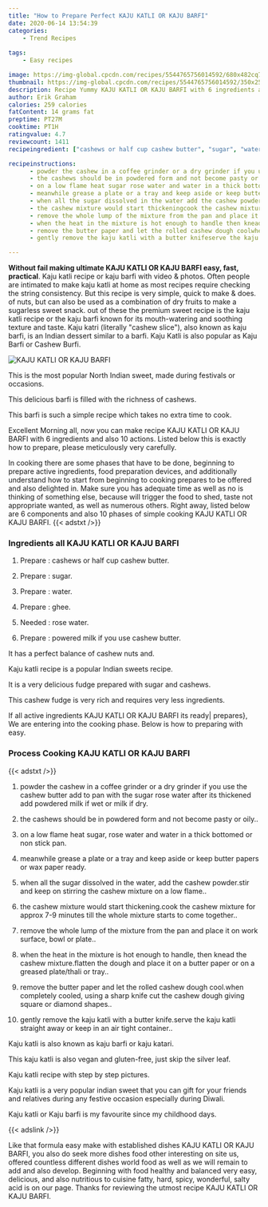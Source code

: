 ```yaml
---
title: "How to Prepare Perfect KAJU KATLI OR KAJU BARFI"
date: 2020-06-14 13:54:39
categories:
    - Trend Recipes
    
tags:
    - Easy recipes

image: https://img-global.cpcdn.com/recipes/5544765756014592/680x482cq70/kaju-katli-or-kaju-barfi-recipe-main-photo.jpg
thumbnail: https://img-global.cpcdn.com/recipes/5544765756014592/350x250cq70/kaju-katli-or-kaju-barfi-recipe-main-photo.jpg
description: Recipe Yummy KAJU KATLI OR KAJU BARFI with 6 ingredients and 10 stages of easy cooking.
author: Erik Graham
calories: 259 calories
fatContent: 14 grams fat
preptime: PT27M
cooktime: PT1H
ratingvalue: 4.7
reviewcount: 1411
recipeingredient: ["cashews or half cup cashew butter", "sugar", "water", "ghee", "rose water", "powered milk if you use cashew butter"]

recipeinstructions: 
      - powder the cashew in a coffee grinder or a dry grinder if you use the cashew butter add to pan with the sugar rose water after its thickened add powdered milk if wet or milk if dry 
      - the cashews should be in powdered form and not become pasty or oily 
      - on a low flame heat sugar rose water and water in a thick bottomed or non stick pan 
      - meanwhile grease a plate or a tray and keep aside or keep butter papers or wax paper ready 
      - when all the sugar dissolved in the water add the cashew powderstir and keep on stirring the cashew mixture on a low flame 
      - the cashew mixture would start thickeningcook the cashew mixture for approx 79 minutes till the whole mixture starts to come together 
      - remove the whole lump of the mixture from the pan and place it on work surface bowl or plate 
      - when the heat in the mixture is hot enough to handle then knead the cashew mixtureflatten the dough and place it on a butter paper or on a greased platethali or tray 
      - remove the butter paper and let the rolled cashew dough coolwhen completely cooled using a sharp knife cut the cashew dough giving square or diamond shapes 
      - gently remove the kaju katli with a butter knifeserve the kaju katli straight away or keep in an air tight container

---
```




**Without fail making ultimate KAJU KATLI OR KAJU BARFI easy, fast, practical**. Kaju katli recipe or kaju barfi with video &amp; photos. Often people are intimated to make kaju katli at home as most recipes require checking the string consistency. But this recipe is very simple, quick to make &amp; does. of nuts, but can also be used as a combination of dry fruits to make a sugarless sweet snack. out of these the premium sweet recipe is the kaju katli recipe or the kaju barfi known for its mouth-watering and soothing texture and taste. Kaju katri (literally &#34;cashew slice&#34;), also known as kaju barfi, is an Indian dessert similar to a barfi. Kaju Katli is also popular as Kaju Barfi or Cashew Burfi.


![KAJU KATLI OR KAJU BARFI](https://img-global.cpcdn.com/recipes/5544765756014592/680x482cq70/kaju-katli-or-kaju-barfi-recipe-main-photo.jpg "KAJU KATLI OR KAJU BARFI")



This is the most popular North Indian sweet, made during festivals or occasions.

This delicious barfi is filled with the richness of cashews.

This barfi is such a simple recipe which takes no extra time to cook.


Excellent Morning all, now you can make recipe KAJU KATLI OR KAJU BARFI with 6 ingredients and also 10 actions. Listed below this is exactly how to prepare, please meticulously very carefully.

In cooking there are some phases that have to be done, beginning to prepare active ingredients, food preparation devices, and additionally understand how to start from beginning to cooking prepares to be offered and also delighted in. Make sure you has adequate time as well as no is thinking of something else, because will trigger the food to shed, taste not appropriate wanted, as well as numerous others. Right away, listed below are 6 components and also 10 phases of simple cooking KAJU KATLI OR KAJU BARFI.
{{< adstxt />}}

### Ingredients all KAJU KATLI OR KAJU BARFI


1. Prepare  : cashews or half cup cashew butter.

1. Prepare  : sugar.

1. Prepare  : water.

1. Prepare  : ghee.

1. Needed  : rose water.

1. Prepare  : powered milk if you use cashew butter.


It has a perfect balance of cashew nuts and.

Kaju katli recipe is a popular Indian sweets recipe.

It is a very delicious fudge prepared with sugar and cashews.

This cashew fudge is very rich and requires very less ingredients.


If all active ingredients KAJU KATLI OR KAJU BARFI its ready| prepares}, We are entering into the cooking phase. Below is how to preparing with easy.

### Process Cooking KAJU KATLI OR KAJU BARFI

{{< adstxt />}}


1. powder the cashew in a coffee grinder or a dry grinder if you use the cashew butter add to pan with the sugar rose water after its thickened add powdered milk if wet or milk if dry.



1. the cashews should be in powdered form and not become pasty or oily..



1. on a low flame heat sugar, rose water and water in a thick bottomed or non stick pan.



1. meanwhile grease a plate or a tray and keep aside or keep butter papers or wax paper ready.



1. when all the sugar dissolved in the water, add the cashew powder.stir and keep on stirring the cashew mixture on a low flame..



1. the cashew mixture would start thickening.cook the cashew mixture for approx 7-9 minutes till the whole mixture starts to come together..



1. remove the whole lump of the mixture from the pan and place it on work surface, bowl or plate..



1. when the heat in the mixture is hot enough to handle, then knead the cashew mixture.flatten the dough and place it on a butter paper or on a greased plate/thali or tray..



1. remove the butter paper and let the rolled cashew dough cool.when completely cooled, using a sharp knife cut the cashew dough giving square or diamond shapes..



1. gently remove the kaju katli with a butter knife.serve the kaju katli straight away or keep in an air tight container..




Kaju katli is also known as kaju barfi or kaju katari.

This kaju katli is also vegan and gluten-free, just skip the silver leaf.

Kaju katli recipe with step by step pictures.

Kaju katli is a very popular indian sweet that you can gift for your friends and relatives during any festive occasion especially during Diwali.

Kaju katli or Kaju barfi is my favourite since my childhood days.


{{< adslink />}}

Like that formula easy make with established dishes KAJU KATLI OR KAJU BARFI, you also do seek more dishes food other interesting on site us, offered countless different dishes world food as well as we will remain to add and also develop. Beginning with food healthy and balanced very easy, delicious, and also nutritious to cuisine fatty, hard, spicy, wonderful, salty acid is on our page. Thanks for reviewing the utmost recipe KAJU KATLI OR KAJU BARFI.
